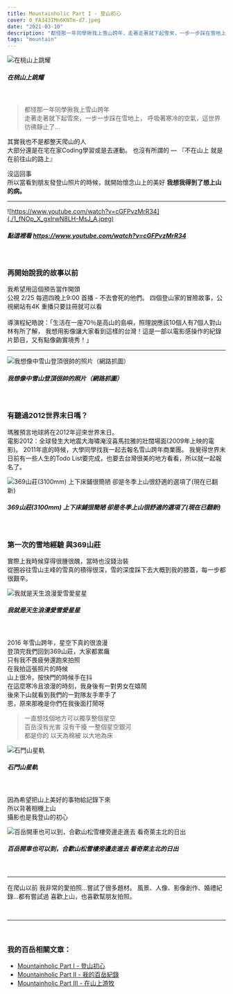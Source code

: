 ```yaml
---
title: Mountainholic Part I - 登山初心
cover: 0_FA343IMn6KNTm-d7.jpeg
date: "2021-03-10"
description: "都怪那一年同學揪我上雪山跨年，走著走著就下起雪來，一步一步踩在雪地上，呼吸著寒冷的空氣，這世界彷彿靜止了…"
tags: "mountain"
---
```


![在桃山上跳耀](./0_FA343IMn6KNTm-d7.jpeg)
##### 在桃山上跳耀
<br/>

> 都怪那一年同學揪我上雪山跨年<br/>
走著走著就下起雪來，一步一步踩在雪地上，
呼吸著寒冷的空氣，這世界彷彿靜止了…<br/>

其實我也不是都整天爬山的人<br/>
大部分還是在宅在家Coding學習或是去運動。
也沒有所謂的 — 『不在山上 就是在前往山的路上』<br/>

沒這回事<br/>
所以當看到朋友發登山照片的時候，就開始懷念山上的美好
<strong>我想我得到了想上山的病。</strong><br/>

---


![https://www.youtube.com/watch?v=cGFPvzMrR34](./1_fNOp_X_gxIrwN8LH-MsJ_A.jpeg)
##### 點這裡看 https://www.youtube.com/watch?v=cGFPvzMrR34
<br/>

### 再開始說我的故事以前

我希望用這個預告當作開頭<br/>
公視 2/25 每週四晚上9:00 首播 - 不去會死的他們。
四個登山家的冒險故事，公視網站有4K 重播只要註冊就可以看<br/><br/>
導演程紀皓說：「生活在一座70％是高山的島嶼，照理說應該10個人有7個人對山林有所了解，
我想用影像讓大家看到這樣的台灣！這是一部以電影感操作的紀錄片節目，又有點像齣實境秀！」<br/>

---


![我想像中雪山登頂很帥的照片（網路抓圖）](./1_a6uZ-aBifYEO3LOFRlBrtQ.jpeg)
##### 我想像中雪山登頂很帥的照片（網路抓圖）
<br/>

### 有聽過2012世界末日嗎？

瑪雅預言地球將在2012年迎來世界末日。<br/>
電影2012：全球發生大地震大海嘯淹沒喜馬拉雅的壯闊場面(2009年上映的電影)。
2011年底的時候，大學同學找我一起去報名雪山跨年商業團。
我覺得世界末日前有一些人生的Todo List要完成，也要去台灣很美的地方看看，所以就一起報名了。<br/>


![369山莊(3100mm) 上下床鋪很簡陋 卻是冬季上山很舒適的選項了(現在已翻新)](./1_GkKy1mD9x2Q0gE0wTdpiow.png)
##### 369山莊(3100mm) 上下床鋪很簡陋 卻是冬季上山很舒適的選項了(現在已翻新)
<br/>

### 第一次的雪地經驗 與369山莊
實際上我時候穿得很腫很醜，當時也沒錢治裝<br/>
從圈谷往雪山主峰的雪真的積得很深，雪的深度踩下去大概到我的膝蓋，每一步都很艱辛。<br/>


![我就是天生浪漫愛雪愛星星](./1_FOlKmxMVT0BvO3cQkS112Q.jpeg)
##### 我就是天生浪漫愛雪愛星星
<br/>


2016 年雪山跨年，星空下真的很浪漫<br/>
登頂完我們回到369山莊，大家都累癱<br/>
只有我不畏疲勞還跑來拍照<br/>
在我拍這張照片的時候<br/>
山上很冷，按快門的時候手在抖<br/>
在這麼寒冷且浪漫的時刻，我身後有一對男女在嬉鬧<br/>
後來下山就看到我們的一對隊友手牽手了<br/>
恩，原來那晚是你們在我後面打鬧呀<br/>


> 一直想找個地方可以獨享整個星空<br/>
百岳沒有光害 沒有干擾 一整個星空銀河<br/>
都是你的 以天為棉被 以大地為床<br/>

![石門山星軌](./1_Fzc1WdhAJWYD7iRMhbtZoQ.jpeg)
##### 石門山星軌
<br/>


因為希望把山上美好的事物給記錄下來<br/>
所以背著相機上山<br/>
攝影也是我登山的初心<br/>


![百岳開車也可以到，合歡山松雪樓旁邊走進去 看奇萊主北的日出](./1_AppZbiOQ_rEOrmND9dqGzA.jpeg)
##### 百岳開車也可以到，合歡山松雪樓旁邊走進去 看奇萊主北的日出
<br/>


---

在爬山以前 我非常的愛拍照…嘗試了很多題材。
風景、人像、影像創作、婚禮紀錄…都有嘗試過
喜歡上山，也喜歡幫朋友拍照。<br/>


<br/>
<hr/>
<br/>

### 我的百岳相關文章：
- <a href="/blog/mountainholic-1/">Mountainholic Part I - 登山初心</a><br/>
- <a href="/blog/mountainholic-2/">Mountainholic Part II - 我的百岳紀錄</a><br/>
- <a href="/blog/mountainholic-3/">Mountainholic Part III - 在山上游牧</a><br/>